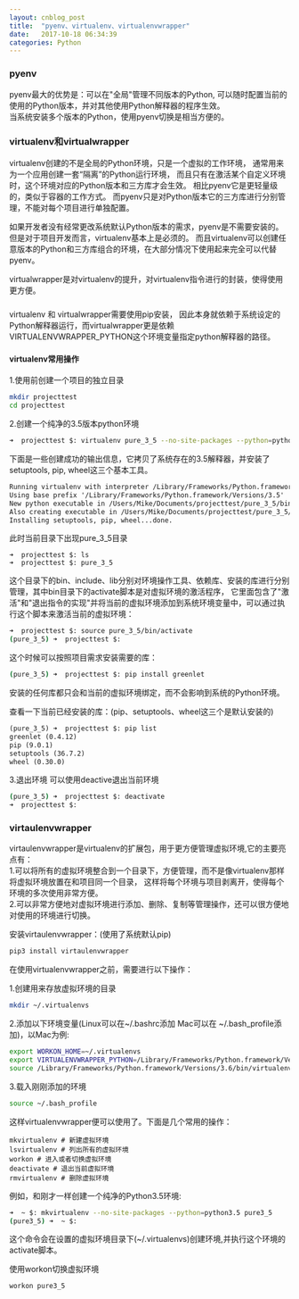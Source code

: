 ```yaml
---
layout: cnblog_post
title:  "pyenv、virtualenv、virtualenvwrapper"
date:   2017-10-18 06:34:39
categories: Python
---
```


<h3 id="anchor1_0">pyenv</h3>
pyenv最大的优势是：可以在"全局"管理不同版本的Python,
可以随时配置当前的使用的Python版本，并对其他使用Python解释器的程序生效。<br>
当系统安装多个版本的Python，使用pyenv切换是相当方便的。

<h3 id="anchor2_0">virtualenv和virtualwrapper</h3>
virtualenv创建的不是全局的Python环境，只是一个虚拟的工作环境，
通常用来为一个应用创建一套“隔离”的Python运行环境，
而且只有在激活某个自定义环境时，这个环境对应的Python版本和三方库才会生效。
相比pyenv它是更轻量级的，类似于容器的工作方式。
而pyenv只是对Python版本它的三方库进行分别管理，不能对每个项目进行单独配置。

如果开发者没有经常更改系统默认Python版本的需求，pyenv是不需要安装的。
但是对于项目开发而言，virtualenv基本上是必须的。
而且virtualenv可以创建任意版本的Python和三方库组合的环境，在大部分情况下使用起来完全可以代替pyenv。

virtualwrapper是对virtualenv的提升，对virtualenv指令进行的封装，使得使用更方便。

<h5 id=""></h5>
virtualenv 和 virtualwrapper需要使用pip安装，
因此本身就依赖于系统设定的Python解释器运行，而virtualwrapper更是依赖
VIRTUALENVWRAPPER_PYTHON这个环境变量指定python解释器的路径。


<h4 id="anchor2_1">virtualenv常用操作</h4>
1.使用前创建一个项目的独立目录

```sh
mkdir projecttest
cd projecttest
```
2.创建一个纯净的3.5版本python环境

```sh
➜  projecttest $: virtualenv pure_3_5 --no-site-packages --python=python3.5
```

下面是一些创建成功的输出信息，它拷贝了系统存在的3.5解释器，并安装了setuptools, pip, wheel这三个基本工具。

```txt
Running virtualenv with interpreter /Library/Frameworks/Python.framework/Versions/3.5/bin/python3.5
Using base prefix '/Library/Frameworks/Python.framework/Versions/3.5'
New python executable in /Users/Mike/Documents/projecttest/pure_3_5/bin/python3.5
Also creating executable in /Users/Mike/Documents/projecttest/pure_3_5/bin/python
Installing setuptools, pip, wheel...done.
```

此时当前目录下出现pure_3_5目录

```
➜  projecttest $: ls
➜  projecttest $: pure_3_5
```
这个目录下的bin、include、lib分别对环境操作工具、依赖库、安装的库进行分别管理，其中bin目录下的activate脚本是对虚拟环境的激活程序，
它里面包含了"激活"和"退出指令的实现"并将当前的虚拟环境添加到系统环境变量中，可以通过执行这个脚本来激活当前的虚拟环境：

```sh
➜  projecttest $: source pure_3_5/bin/activate
(pure_3_5) ➜  projecttest $:
```

这个时候可以按照项目需求安装需要的库：

```sh
(pure_3_5) ➜  projecttest $: pip install greenlet
```
安装的任何库都只会和当前的虚拟环境绑定，而不会影响到系统的Python环境。

查看一下当前已经安装的库：(pip、setuptools、wheel这三个是默认安装的)

```txt
(pure_3_5) ➜  projecttest $: pip list
greenlet (0.4.12)
pip (9.0.1)
setuptools (36.7.2)
wheel (0.30.0)
```

3.退出环境
可以使用deactive退出当前环境

```sh
(pure_3_5) ➜  projecttest $: deactivate
➜  projecttest $:
```


<h3 id="anchor3_0">virtaulenvwrapper</h3>
virtaulenvwrapper是virtualenv的扩展包，用于更方便管理虚拟环境,它的主要亮点有：<br>
1.可以将所有的虚拟环境整合到一个目录下，方便管理，而不是像virtualenv那样将虚拟环境放置在和项目同一个目录，
这样将每个环境与项目剥离开，使得每个环境的多次使用非常方便。<br>
2.可以非常方便地对虚拟环境进行添加、删除、复制等管理操作，还可以很方便地对使用的环境进行切换。

安装virtaulenvwrapper：(使用了系统默认pip)

```sh
pip3 install virtaulenvwrapper
```

在使用virtualenvwrapper之前，需要进行以下操作：

1.创建用来存放虚拟环境的目录

```sh
mkdir ~/.virtualenvs
```

2.添加以下环境变量(Linux可以在~/.bashrc添加 Mac可以在 ~/.bash_profile添加)，以Mac为例:

```sh
export WORKON_HOME=~/.virtualenvs
export VIRTUALENVWRAPPER_PYTHON=/Library/Frameworks/Python.framework/Versions/3.6/bin/python3
source /Library/Frameworks/Python.framework/Versions/3.6/bin/virtualenvwrapper.sh
```
3.载入刚刚添加的环境

```sh
source ~/.bash_profile
```

这样virtualenvwrapper便可以使用了。下面是几个常用的操作：

```
mkvirtualenv # 新建虚拟环境
lsvirtualenv # 列出所有的虚拟环境
workon # 进入或者切换虚拟环境
deactivate # 退出当前虚拟环境
rmvirtualenv # 删除虚拟环境
```

例如，和刚才一样创建一个纯净的Python3.5环境:

```sh
➜  ~ $: mkvirtualenv --no-site-packages --python=python3.5 pure3_5
(pure3_5) ➜  ~ $:
```
这个命令会在设置的虚拟环境目录下(~/.virtualenvs)创建环境,并执行这个环境的activate脚本。

使用workon切换虚拟环境

```
workon pure3_5
```
